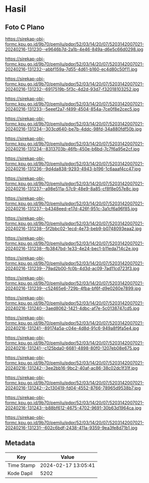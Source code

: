 # Hasil

## Foto C Plano

https://sirekap-obj-formc.kpu.go.id/9b70/pemilu/pdpr/52/03/14/20/07/5203142007021-20240216-131230--e9646b7d-2a1b-4e46-849a-d6e5c66d0298.jpg

https://sirekap-obj-formc.kpu.go.id/9b70/pemilu/pdpr/52/03/14/20/07/5203142007021-20240216-131232--abbf159a-7d55-4d61-b160-ec4d80c50f11.jpg

https://sirekap-obj-formc.kpu.go.id/9b70/pemilu/pdpr/52/03/14/20/07/5203142007021-20240216-131232--6917519b-5f3c-4d2d-93d7-f32018103252.jpg

https://sirekap-obj-formc.kpu.go.id/9b70/pemilu/pdpr/52/03/14/20/07/5203142007021-20240216-131233--5eeef2a7-f499-4504-854a-7ce0f8e2cec5.jpg

https://sirekap-obj-formc.kpu.go.id/9b70/pemilu/pdpr/52/03/14/20/07/5203142007021-20240216-131234--303cd640-be7b-4ddc-98fd-34a880fdf50b.jpg

https://sirekap-obj-formc.kpu.go.id/9b70/pemilu/pdpr/52/03/14/20/07/5203142007021-20240216-131234--8313703b-46fb-450e-b6bd-7c7f6a95e2cf.jpg

https://sirekap-obj-formc.kpu.go.id/9b70/pemilu/pdpr/52/03/14/20/07/5203142007021-20240216-131236--9d4da838-9293-4943-b196-1c6aaaf4cc47.jpg

https://sirekap-obj-formc.kpu.go.id/9b70/pemilu/pdpr/52/03/14/20/07/5203142007021-20240216-131237--a98e511a-57c9-48e9-8a85-cf8f8e057e8c.jpg

https://sirekap-obj-formc.kpu.go.id/9b70/pemilu/pdpr/52/03/14/20/07/5203142007021-20240216-131237--b4348eed-e17d-426f-951c-3a1cf6a96f85.jpg

https://sirekap-obj-formc.kpu.go.id/9b70/pemilu/pdpr/52/03/14/20/07/5203142007021-20240216-131238--5f2bbc02-1ecd-4e73-beb9-b0748093eaa2.jpg

https://sirekap-obj-formc.kpu.go.id/9b70/pemilu/pdpr/52/03/14/20/07/5203142007021-20240216-131238--fb3847bd-1e33-4e24-bec1-b11eda714c2e.jpg

https://sirekap-obj-formc.kpu.go.id/9b70/pemilu/pdpr/52/03/14/20/07/5203142007021-20240216-131239--79ad2b00-fc0b-4d3d-ac09-7ad11cd723f3.jpg

https://sirekap-obj-formc.kpu.go.id/9b70/pemilu/pdpr/52/03/14/20/07/5203142007021-20240216-131239--c52465e6-729b-4fba-bf6f-d9e0260e7899.jpg

https://sirekap-obj-formc.kpu.go.id/9b70/pemilu/pdpr/52/03/14/20/07/5203142007021-20240216-131240--3aed8062-1421-4dbc-af7e-5c0138747cd5.jpg

https://sirekap-obj-formc.kpu.go.id/9b70/pemilu/pdpr/52/03/14/20/07/5203142007021-20240216-131241--89174a5a-c04e-4d8d-91c6-949a8f9fa5e4.jpg

https://sirekap-obj-formc.kpu.go.id/9b70/pemilu/pdpr/52/03/14/20/07/5203142007021-20240216-131241--c125bda0-6681-4898-80f0-1207eb08e675.jpg

https://sirekap-obj-formc.kpu.go.id/9b70/pemilu/pdpr/52/03/14/20/07/5203142007021-20240216-131242--3ee2bb16-9bc2-40af-ac86-38c02dc1f31f.jpg

https://sirekap-obj-formc.kpu.go.id/9b70/pemilu/pdpr/52/03/14/20/07/5203142007021-20240216-131242--2c130419-fd04-4552-8766-78965d9538b7.jpg

https://sirekap-obj-formc.kpu.go.id/9b70/pemilu/pdpr/52/03/14/20/07/5203142007021-20240216-131243--b88bf612-4675-4702-9691-30b63d1964ca.jpg

https://sirekap-obj-formc.kpu.go.id/9b70/pemilu/pdpr/52/03/14/20/07/5203142007021-20240216-131231--602c6bdf-2438-411a-9359-9ea3fe8d71b1.jpg


## Metadata

| Key        | Value               |
| ---------- | ------------------- |
| Time Stamp | 2024-02-17 13:05:41 |
| Kode Dapil | 5202                |



